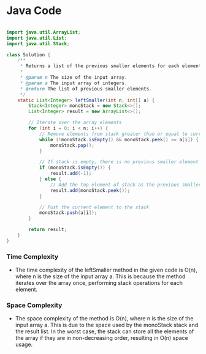 # Java Code

```java

import java.util.ArrayList;
import java.util.List;
import java.util.Stack;

class Solution {
    /**
     * Returns a list of the previous smaller elements for each element in the array.
     *
     * @param n The size of the input array.
     * @param a The input array of integers.
     * @return The list of previous smaller elements.
     */
    static List<Integer> leftSmaller(int n, int[] a) {
        Stack<Integer> monoStack = new Stack<>();
        List<Integer> result = new ArrayList<>();

        // Iterate over the array elements
        for (int i = 0; i < n; i++) {
            // Remove elements from stack greater than or equal to current element
            while (!monoStack.isEmpty() && monoStack.peek() >= a[i]) {
                monoStack.pop();
            }

            // If stack is empty, there is no previous smaller element
            if (monoStack.isEmpty()) {
                result.add(-1);
            } else {
                // Add the top element of stack as the previous smaller element
                result.add(monoStack.peek());
            }

            // Push the current element to the stack
            monoStack.push(a[i]);
        }

        return result;
    }
}


```

### Time Complexity
- The time complexity of the leftSmaller method in the given code is O(n), where n is the size of the input array a. This is because the method iterates over the array once, performing stack operations for each element.

### Space Complexity
- The space complexity of the method is O(n), where n is the size of the input array a. This is due to the space used by the monoStack stack and the result list. In the worst case, the stack can store all the elements of the array if they are in non-decreasing order, resulting in O(n) space usage.
